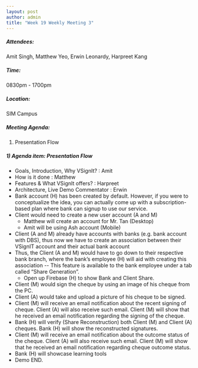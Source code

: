 ```yaml
---
layout: post
author: admin
title: "Week 19 Weekly Meeting 3"
---
```


##### Attendees:
Amit Singh, Matthew Yeo, Erwin Leonardy, Harpreet Kang

##### Time:
0830pm - 1700pm

##### Location: 
SIM Campus

##### Meeting Agenda:
1. Presentation Flow

##### 1) Agenda item: Presentation Flow
- Goals, Introduction, Why VSignIt? : Amit
- How is it done : Matthew
- Features & What VSignIt offers? : Harpreet
- Architecture, Live Demo Commentator : Erwin
 - Bank account (H) has been created by default. However, if you were to conceptualize the idea, you can actually come up with a subscription-based plan where bank can signup to use our service.
 - Client would need to create a new user account (A and M)
   - Matthew will create an account for Mr. Tan (Desktop)
   - Amit will be using Ash account (Mobile)
- Client (A and M) already have accounts with banks (e.g. bank account with DBS), thus now we have to create an association between their VSignIT account and their actual bank account
- Thus, the Client (A and M) would have to go down to their respective bank branch, where the bank’s employee (H) will aid with creating this association -- This feature is available to the bank employee under a tab called “Share Generation”.
   - Open up Firebase (H) to show Bank and Client Share.
- Client (M) would sign the cheque by using an image of his cheque from the PC.
- Client (A) would take and upload a picture of his cheque to be signed.
- Client (M) will receive an email notification about the recent signing of cheque. Client (A) will also receive such email. Client (M) will show that he received an email notification regarding the signing of the cheque.
- Bank (H) will verify (Share Reconstruction) both Client (M) and Client (A) cheques. Bank (H) will show the reconstructed signatures.
- Client (M) will receive an email notification about the outcome status of the  cheque. Client (A) will also receive such email. Client (M) will show that he received an email notification regarding cheque outcome status.
- Bank (H) will showcase learning tools
- Demo END.


